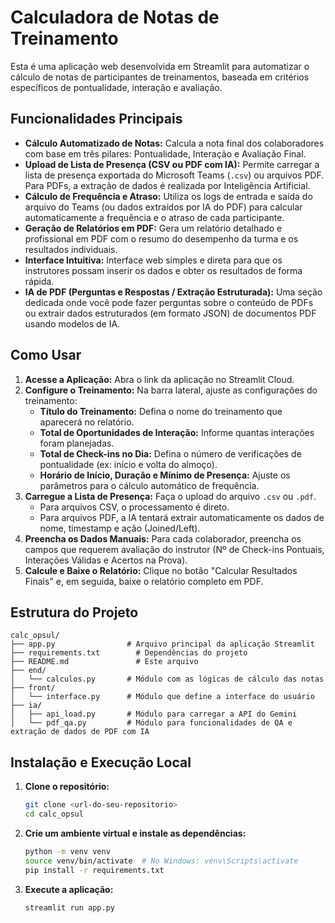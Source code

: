 # Calculadora de Notas de Treinamento

Esta é uma aplicação web desenvolvida em Streamlit para automatizar o cálculo de notas de participantes de treinamentos, baseada em critérios específicos de pontualidade, interação e avaliação.

## Funcionalidades Principais

- **Cálculo Automatizado de Notas:** Calcula a nota final dos colaboradores com base em três pilares: Pontualidade, Interação e Avaliação Final.
- **Upload de Lista de Presença (CSV ou PDF com IA):** Permite carregar a lista de presença exportada do Microsoft Teams (`.csv`) ou arquivos PDF. Para PDFs, a extração de dados é realizada por Inteligência Artificial.
- **Cálculo de Frequência e Atraso:** Utiliza os logs de entrada e saída do arquivo do Teams (ou dados extraídos por IA do PDF) para calcular automaticamente a frequência e o atraso de cada participante.
- **Geração de Relatórios em PDF:** Gera um relatório detalhado e profissional em PDF com o resumo do desempenho da turma e os resultados individuais.
- **Interface Intuitiva:** Interface web simples e direta para que os instrutores possam inserir os dados e obter os resultados de forma rápida.
- **IA de PDF (Perguntas e Respostas / Extração Estruturada):** Uma seção dedicada onde você pode fazer perguntas sobre o conteúdo de PDFs ou extrair dados estruturados (em formato JSON) de documentos PDF usando modelos de IA.

## Como Usar

1.  **Acesse a Aplicação:** Abra o link da aplicação no Streamlit Cloud.
2.  **Configure o Treinamento:** Na barra lateral, ajuste as configurações do treinamento:
    *   **Título do Treinamento:** Defina o nome do treinamento que aparecerá no relatório.
    *   **Total de Oportunidades de Interação:** Informe quantas interações foram planejadas.
    *   **Total de Check-ins no Dia:** Defina o número de verificações de pontualidade (ex: início e volta do almoço).
    *   **Horário de Início, Duração e Mínimo de Presença:** Ajuste os parâmetros para o cálculo automático de frequência.
3.  **Carregue a Lista de Presença:** Faça o upload do arquivo `.csv` ou `.pdf`.
    *   Para arquivos CSV, o processamento é direto.
    *   Para arquivos PDF, a IA tentará extrair automaticamente os dados de nome, timestamp e ação (Joined/Left).
4.  **Preencha os Dados Manuais:** Para cada colaborador, preencha os campos que requerem avaliação do instrutor (Nº de Check-ins Pontuais, Interações Válidas e Acertos na Prova).
5.  **Calcule e Baixe o Relatório:** Clique no botão "Calcular Resultados Finais" e, em seguida, baixe o relatório completo em PDF.

## Estrutura do Projeto

```
calc_opsul/
├── app.py                # Arquivo principal da aplicação Streamlit
├── requirements.txt        # Dependências do projeto
├── README.md               # Este arquivo
├── end/
│   └── calculos.py       # Módulo com as lógicas de cálculo das notas
├── front/
│   └── interface.py      # Módulo que define a interface do usuário
├── ia/
│   ├── api_load.py       # Módulo para carregar a API do Gemini
│   └── pdf_qa.py         # Módulo para funcionalidades de QA e extração de dados de PDF com IA
```

## Instalação e Execução Local

1.  **Clone o repositório:**
    ```bash
    git clone <url-do-seu-repositorio>
    cd calc_opsul
    ```

2.  **Crie um ambiente virtual e instale as dependências:**
    ```bash
    python -m venv venv
    source venv/bin/activate  # No Windows: venv\Scripts\activate
    pip install -r requirements.txt
    ```

3.  **Execute a aplicação:**
    ```bash
    streamlit run app.py
    ```
